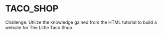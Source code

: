 # TACO_SHOP
Challenge: Utilize the knowledge gained from the HTML tutorial to build a website for The Little Taco Shop.
